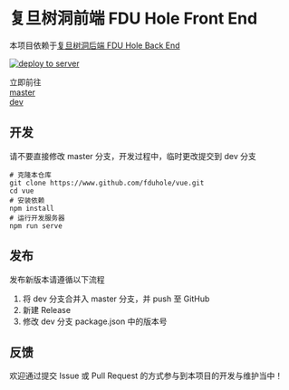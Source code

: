 # 复旦树洞前端 FDU Hole Front End

本项目依赖于[复旦树洞后端 FDU Hole Back End](https://github.com/fduhole/fduhole)

[![deploy to server](https://github.com/fduhole/vue/actions/workflows/main.yml/badge.svg)](https://github.com/fduhole/vue/actions/workflows/main.yml)

立即前往  
[master](https://fduhole.com)  
[dev](https://fduhole.github.io)

## 开发
请不要直接修改 master 分支，开发过程中，临时更改提交到 dev 分支
```shell
# 克隆本仓库
git clone https://www.github.com/fduhole/vue.git
cd vue
# 安装依赖
npm install
# 运行开发服务器
npm run serve
```

## 发布
发布新版本请遵循以下流程
1. 将 dev 分支合并入 master 分支，并 push 至 GitHub
2. 新建 Release
3. 修改 dev 分支 package.json 中的版本号

## 反馈
欢迎通过提交 Issue 或 Pull Request 的方式参与到本项目的开发与维护当中！
